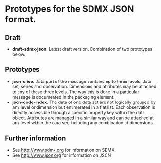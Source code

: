 # Prototypes for the SDMX JSON format.

## Draft

- **draft-sdmx-json**. Latest draft version. Combination of two prototypes below.

## Prototypes

- **json-slice**. Data part of the message contains up to three levels: data set, series and observation. Dimensions and attributes may be attached to any of these three levels. The way this is done in a particular message is documented in the packaging element.
- **json-code-index**. The data of one data set are not logically grouped by any level or dimension but enumerated in a flat list. Each observation is directly accessible through a specific property key within the data object. Attributes are managed in a similar way and can be attached at any level within the data set, including any combination of dimensions.

## Further information

- See <http://www.sdmx.org> for information on SDMX
- See <http://www.json.org> for information on JSON
